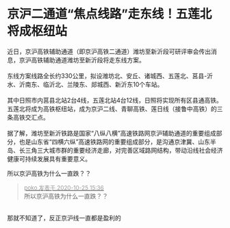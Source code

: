 # 京沪二通道“焦点线路”走东线！五莲北将成枢纽站


近日，京沪高铁辅助通道（即京沪高铁二通道）潍坊至新沂段可研评审会传出消息，京沪高铁辅助通道潍坊至新沂段将走东线方案。<br />
<br />
东线方案线路全长约330公里，拟设潍坊北、安丘、诸城西、五莲北、莒县-沂水、沂南东、临沂北、兰陵东、郯城西、新沂东10个车站。<br />
<br />
其中日照市内莒县北站2台4线，五莲北站4台12线，日照将实现所有区县通高铁。五莲北将成为高铁枢纽站，成为京沪二线、青聊高铁、莲日线（接鲁中高铁）的三条高铁交汇点。<br />
<br />
据了解，潍坊至新沂铁路是国家“八纵八横”高速铁路网京沪辅助通道的重要组成部分，也是山东省“四横六纵”高速铁路网的重要组成部分，是沟通京津冀、山东半岛、长三角三大城市群的重要经济走廊，对完善区域路网结构，带动沿线社会经济健康可持续发展具有重要意义。<img id="aimg_yLDk1" onclick="zoom(this, this.src, 0, 0, 0)" class="zoom" src="https://cdn.jsdelivr.net/gh/hishis/forum-master/public/images/patch.gif" onmouseover="img_onmouseoverfunc(this)" onload="thumbImg(this)" border="0" alt="" />

所以京沪高铁为什么一直跌？？

<div class="quote"><blockquote><font size="2"><a href="https://www.hostloc.com/forum.php?mod=redirect&amp;goto=findpost&amp;pid=9350074&amp;ptid=758289" target="_blank"><font color="#999999">poko 发表于 2020-10-25 15:36</font></a></font><br />
所以京沪高铁为什么一直跌？？</blockquote></div><br />
那就不知道了，反正京沪线一直都是盈利的<img id="aimg_Wp3cc" onclick="zoom(this, this.src, 0, 0, 0)" class="zoom" src="https://cdn.jsdelivr.net/gh/hishis/forum-master/public/images/patch.gif" onmouseover="img_onmouseoverfunc(this)" onload="thumbImg(this)" border="0" alt="" />
